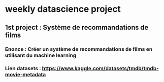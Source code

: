 # weekly datascience project

## 1st project : Système de recommandations de films
### Enonce : Créer un système de recommandations de films en utilisant du machine learning
### Lien datasets : https://www.kaggle.com/datasets/tmdb/tmdb-movie-metadata
